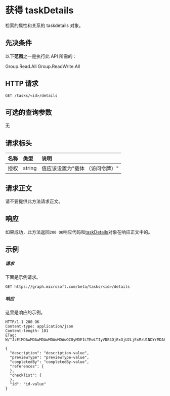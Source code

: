 # <a name="get-taskdetails"></a>获得 taskDetails

检索的属性和关系的 taskdetails 对象。
## <a name="prerequisites"></a>先决条件
以下**范围**之一是执行此 API 所需的︰
 
Group.Read.All Group.ReadWrite.All

## <a name="http-request"></a>HTTP 请求
<!-- { "blockType": "ignored" } -->
```http
GET /tasks/<id>/details

```
## <a name="optional-query-parameters"></a>可选的查询参数
无

## <a name="request-headers"></a>请求标头
| 名称       | 类型 | 说明|
|:-----------|:------|:----------|
| 授权  | string  | 值应该设置为"载体 （访问令牌）" |

## <a name="request-body"></a>请求正文
请不要提供此方法请求正文。
## <a name="response"></a>响应
如果成功，此方法返回`200 OK`响应代码和[taskDetails](../resources/taskdetails.md)对象在响应正文中的。
## <a name="example"></a>示例
##### <a name="request"></a>请求
下面是示例请求。
<!-- {
  "blockType": "request",
  "name": "get_taskdetails"
}-->
```http
GET https://graph.microsoft.com/beta/tasks/<id>/details
```
##### <a name="response"></a>响应
这里是响应的示例。 
<!-- {
  "blockType": "response",
  "truncated": true,
  "@odata.type": "microsoft.graph.taskdetails"
} -->
```http
HTTP/1.1 200 OK
Content-type: application/json
Content-length: 181
ETag: W/"JzEtMDAwMDAwMDAwMDAwMDAwOC8yMDE1LTEwLTIyVDE4OjExOjU2LjExMzU1NDYrMDA6MDAn"

{
  "description": "description-value",
  "previewType": "previewType-value",
  "completedBy": "completedBy-value",
  "references": {
  },
  "checklist": {
  },
  "id": "id-value"
}
```

<!-- uuid: 8fcb5dbc-d5aa-4681-8e31-b001d5168d79
2015-10-25 14:57:30 UTC -->
<!-- {
  "type": "#page.annotation",
  "description": "Get taskDetails",
  "keywords": "",
  "section": "documentation",
  "tocPath": ""
}-->